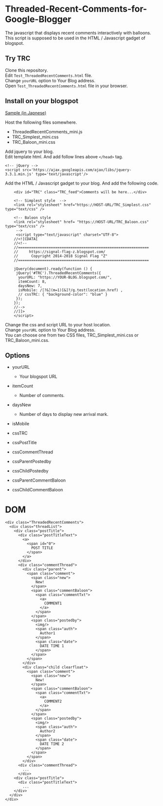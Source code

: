 # Threaded-Recent-Comments-for-Google-Blogger
The javascript that displays recent comments interactively with balloons.  
This script is supposed to be used in the HTML / Javascript gadget of blogspot.

## Try TRC
Clone this repository.  
Edit `Test_ThreadedRecentComments.html` file.  
Change `yourURL` option to Your Blog address.  
Open `Test_ThreadedRecentComments.html` file in your browser.  

## Install on your blogspot
[Sample (in Japnese)](https://signal-flag-z.blogspot.com/2017/08/threaded-recent-comments-ver230.html)

Host the following files somewhere.
- ThreadedRecentComments_mini.js
- TRC_Simplest_mini.css
- TRC_Baloon_mini.css

Add jquery to your blog.  
Edit template html. And add follow lines above `</head>` tag.
```
<!-- jQuery -->
<script src='https://ajax.googleapis.com/ajax/libs/jquery-3.3.1.min.js' type='text/javascript'/>
```
Add the HTML / Javascript gadget to your blog.
And add the following code.
```
    <div id="TRC" class="TRC_feed">Comments will be here...</div>
    
    <!-- Simplest style  -->
    <link rel="stylesheet" href="https://HOST-URL/TRC_Simplest.css" type="text/css" />
    
    <!-- Baloon style 
    <link rel="stylesheet" href= "https://HOST-URL/TRC_Baloon.css" type="text/css" />
     -->
     <script type="text/javascript" charset="UTF-8">
    //<![CDATA[
    //<!--
    //============================================================
    //     https://signal-flag-z.blogspot.com/
    //      Copyright 2014-2018 Signal Flag "Z"
    //============================================================
    
    jQuery(document).ready(function () {
     jQuery('#TRC').ThreadedRecentComments({
      yourURL: "https://YOUR-BLOG.blogspot.com/",
      itemCount: 8,
      daysNew: 7,
      isMobile: /[?&](m=1)[&]?/g.test(location.href) ,
      // cssTRC: { "background-color": "blue" }
     });
    });
    //-->
    //]]>
    </script>
```

Change the css and script URL to your host location.  
Change `yourURL` option to Your Blog address.  
You can choose one from two CSS files, TRC_Simplest_mini.css or TRC_Baloon_mini.css.  
## Options
- yourURL
  - Your blogspot URL
- itemCount
  - Number of comments.
- daysNew
  - Number of days to display new arrival mark.
- isMobile

- cssTRC
- cssPostTitle
- cssCommentThread
- cssParentPostedby
- cssChildPostedby
- cssParentCommentBaloon
- cssChildCommentBaloon
# DOM
```
<div class="ThreadedRecentComments">
  <div class="threadList">
    <div class="postTitle">
      <div class="postTitleText">
        <a>
          <span id="0">
            POST TITLE
          </span>
        </a>
      </div>
      <div class="commentThread">
        <div class="parent">
          <span class="comment">
            <span class="new">
              New!
            </span>
            <span class="commentBaloon">
              <span class="commentTxt">
                <a>
                  COMMENT1
                </a>
              </span>
            </span>
            <span class="postedby">
              <img/>
              <span class="auth">
                Author1
              </span>
              <span class="date">
                DATE TIME 1
              </span>
            </span>
          </span>
        </div>
        <div class="child clearfloat">
          <span class="comment">
            <span class="new">
              New!
            </span>
            <span class="commentBaloon">
              <span class="commentTxt">
                <a>
                  COMMENT2
                </a>
              </span>
            </span>
            <span class="postedby">
              <img/>
              <span class="auth">
                Author2
              </span>
              <span class="date">
                DATE TIME 2
              </span>
            </span>
          </span>
        </div>
      <div class="commentThread">
        ...
      </div>
    <div class="postTitle">
      <div class="postTitleText">
        ...
    </div>
  </div>
</div>
```